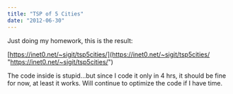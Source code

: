 ```yaml
---
title: "TSP of 5 Cities"
date: "2012-06-30"
---
```


Just doing my homework, this is the result:

[https://inet0.net/~sigit/tsp5cities/](https://inet0.net/~sigit/tsp5cities/ "https://inet0.net/~sigit/tsp5cities/")

The code inside is stupid...but since I code it only in 4 hrs, it should be fine for now, at least it works. Will continue to optimize the code if I have time.
